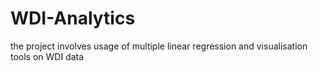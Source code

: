 # WDI-Analytics
the project involves usage of multiple linear regression and visualisation tools on WDI data 
